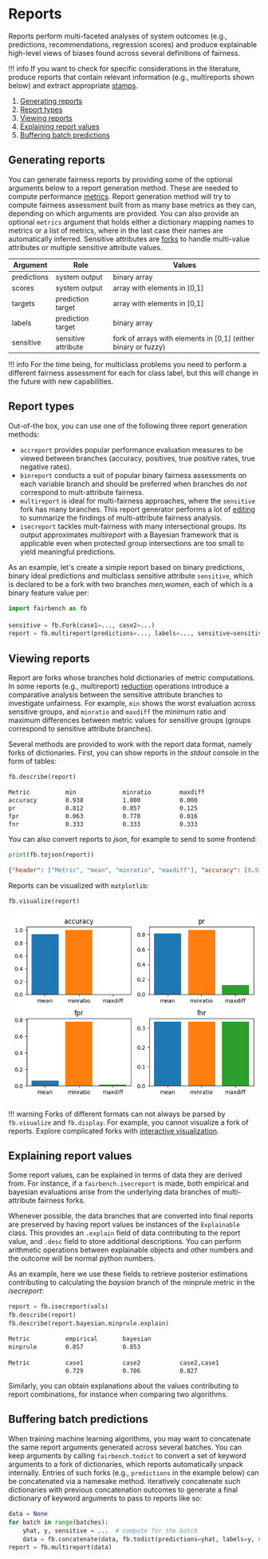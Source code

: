 # Reports

Reports perform multi-faceted analyses of system outcomes
(e.g., predictions, recommendations, regression scores)
and produce explainable high-level views of biases found
across several definitions of fairness. 

!!! info
    If you want to check for specific considerations
    in the literature, produce reports that contain
    relevant information (e.g., multireports shown below)
    and extract appropriate [stamps](modelcards.md#stamps).

1. [Generating reports](#generating-reports)
2. [Report types](#report-types)
3. [Viewing reports](#viewing-reports)
4. [Explaining report values](#explaining-report-values)
5. [Buffering batch predictions](#buffering-batch-predictions)

## Generating reports

You can generate 
fairness reports by providing some
of the optional arguments below to a report
generation method. These are needed to compute
performance [metrics](../advanced/metrics.md).
Report generation method will try to compute fairness
assessment built from as many base metrics as they can,
depending on which arguments are provided.
You can also provide an optional `metrics`
argument that holds either 
a dictionary mapping names to metrics
or a list of metrics, where
in the last case their names are automatically inferred.
Sensitive attributes are [forks](forks.md)
to handle multi-value attributes or multiple
sensitive attribute values. 

| Argument    | Role                | Values                                                         |
|-------------|---------------------|----------------------------------------------------------------|
| predictions | system output       | binary array                                                   |
| scores      | system output       | array with elements in [0,1]                                   |
| targets     | prediction target   | array with elements in [0,1]                                   |      
| labels      | prediction target   | binary array                                                   | 
| sensitive   | sensitive attribute | fork of arrays with elements in [0,1] (either binary or fuzzy) |

!!! info
    For the time being, for multiclass problems 
    you need to perform a different fairness assessment for each
    for class label, but this will change in the future with
    new capabilities.

## Report types

Out-of-the box, you can use one of the following three
report generation methods:

- `accreport` provides popular performance evaluation measures to be viewed between branches (accuracy, positives, true positive rates, true negative rates).
- `binreport` conducts a suit of popular binary fairness assessments on each variable branch and should be preferred when branches do *not* correspond to mult-attribute fairness.
- `multireport` is ideal for multi-fairness approaches, where the `sensitive` fork has many branches. This report generator performs a lot of [editing](../advanced/manipulation.md) to summarize the findings of multi-attribute fairness analysis.
- `isecreport` tackles mult-fairness with many intersectional groups. Its output approximates *multireport* with a Bayesian framework that is applicable even when protected group intersections are too small to yield meaningful predictions.

As an example, let's create a simple report
based on binary predictions, binary
ideal predictions and multiclass
sensitive attribute `sensitive`, which is
declared to be a fork with two branches
*men,women*, each of which is a binary
feature value per:

```python
import fairbench as fb

sensitive = fb.Fork(case1=..., case2=...)
report = fb.multireport(predictions=..., labels=..., sensitive=sensitive)
```


## Viewing reports

Report are forks whose branches hold dictionaries of
metric computations. In some reports (e.g., multireport)
[reduction](../advanced/manipulation.md)
operations introduce a comparative analysis
between the sensitive attribute branches to investigate
unfairness. For example, `min` shows the worst evaluation
across sensitive groups, 
and `minratio` and `maxdiff` the minimum ratio
and maximum differences between metric values for 
sensitive groups (groups correspond to sensitive 
attribute branches).

Several methods are provided to
work with the report data format, namely 
forks of dictionaries. First, you can show 
reports in the *stdout* console in the form
of tables:

```python
fb.describe(report)  
```

```
Metric          min             minratio        maxdiff        
accuracy        0.938           1.000           0.000          
pr              0.812           0.857           0.125          
fpr             0.063           0.778           0.016          
fnr             0.333           0.333           0.333  
```

You can also convert reports to *json*, for example 
to send to some frontend:

```python
print(fb.tojson(report))
```

```json
{"header": ["Metric", "mean", "minratio", "maxdiff"], "accuracy": [0.9375, 1.0, 0.0], "pr": [0.8125, 0.8571428571428571, 0.125], "fpr": [0.06349206349206349, 0.7777777777777778, 0.015873015873015872], "fnr": [0.3333333333333333, 0.3333333333333333, 0.33333333333333337]}
```

Reports can be visualized  with `matplotlib`:
```python
fb.visualize(report)
```


![report example](reports.png)

!!! warning 
    Forks of different formats can not always
    be parsed by `fb.visualize` and `fb.display`.
    For example, you cannot visualize a fork of reports.
    Explore complicated forks with
    [interactive visualization](interactive.md).


## Explaining report values

Some report values, can be explained 
in terms of data they are derived from.
For instance, if a `fairbench.isecreport` is made, both
empirical and bayesian evaluations arise from the underlying
data branches of multi-attribute fairness forks.

Whenever possible, the data branches that are converted
into final reports are preserved by having report values
be instances of the `Explainable` class.
This provides an `.explain` field of data contributing
to the report value, and `.desc` field to store additional 
descriptions. You can perform arithmetic operations
between explainable objects and other numbers and the
outcome will be normal python numbers.

As an example, here we use these fields
to retrieve posterior estimations contributing to
calculating the *baysian* branch of the minprule
metric in the *isecreport*:

```python
report = fb.isecreport(vals)
fb.describe(report)
fb.describe(report.bayesian.minprule.explain)
```
```
Metric          empirical       bayesian       
minprule        0.857           0.853          

Metric          case1           case2           case2,case1    
                0.729           0.706           0.827     
```


Similarly, you can obtain explanations about the values
contributing to report combinations, for instance
when comparing two algorithms.


## Buffering batch predictions

When training machine learning algorithms, you may want
to concatenate the same report arguments generated across 
several batches. You can keep arguments by calling
`fairbench.todict` to convert a set of keyword arguments
to a fork of dictionaries, which reports
automatically unpack internally.
Entries of such forks (e.g.,
`predictions` in the example below) can be concatenated
via a namesake method. iteratively concatenate such dictionaries
with previous concatenation outcomes to generate a final
dictionary of keyword arguments to pass to reports like so:

```python
data = None
for batch in range(batches):
    yhat, y, sensitive = ...  # compute for the batch
    data = fb.concatenate(data, fb.todict(predictions=yhat, labels=y, sensitive=sensitive))
report = fb.multireport(data)
```
